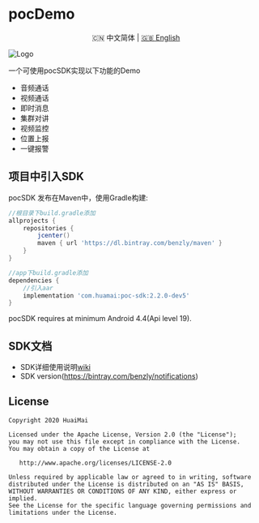 # pocDemo

<p align="center">🇨🇳 中文简体  |  <a title="English" href="README.en.md">🇬🇧 English</a></p>

![Logo](https://s.beta.gtimg.com/rdmimg/exp/image2/2018/06/08/_27617a9f-5695-4cd8-ac5a-a05fe10f7525.png)

一个可使用pocSDK实现以下功能的Demo

  - 音频通话
  - 视频通话
  - 即时消息
  - 集群对讲
  - 视频监控
  - 位置上报
  - 一键报警

## 项目中引入SDK

pocSDK 发布在Maven中，使用Gradle构建:

```groovy
//根目录下build.gradle添加
allprojects {
    repositories {
        jcenter()
        maven { url 'https://dl.bintray.com/benzly/maven' }
    }
}

//app下build.gradle添加
dependencies {
    //引入aar
    implementation 'com.huamai:poc-sdk:2.2.0-dev5'
}
```

pocSDK requires at minimum Android 4.4(Api level 19).

## SDK文档

* SDK详细使用说明[wiki](https://github.com/benzly/pocDemo/wiki)
* SDK version(https://bintray.com/benzly/notifications)

## License

```text
Copyright 2020 HuaiMai

Licensed under the Apache License, Version 2.0 (the "License");
you may not use this file except in compliance with the License.
You may obtain a copy of the License at

   http://www.apache.org/licenses/LICENSE-2.0

Unless required by applicable law or agreed to in writing, software
distributed under the License is distributed on an "AS IS" BASIS,
WITHOUT WARRANTIES OR CONDITIONS OF ANY KIND, either express or implied.
See the License for the specific language governing permissions and
limitations under the License.
```
